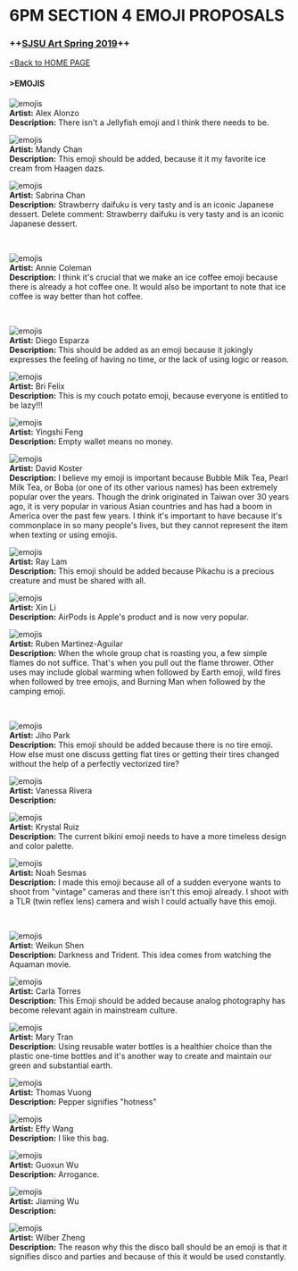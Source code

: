# **6PM SECTION 4 EMOJI PROPOSALS**

### **++[SJSU Art Spring 2019](https://carriehott.github.io/SJSU-Art74-Sp2019/)++**

[<Back to HOME PAGE](https://carriehott.github.io/SJSU-Art74-Sp2019/)

#### >EMOJIS

![emojis](Alonzo_A_VectorEmoji.png)<br>
**Artist:** Alex Alonzo<br>
**Description:** There isn't a Jellyfish emoji and I think there needs to be.
<br>

![emojis](chanmandy.png)<br>
**Artist:** Mandy Chan<br>
**Description:** This emoji should be added, because it it my favorite ice cream from Haagen dazs.
<br>

![emojis](Chan_S_VectorEmoji.png)<br>
**Artist:** Sabrina Chan<br>
**Description:** Strawberry daifuku is very tasty and is an iconic Japanese dessert.
Delete comment: Strawberry daifuku is very tasty and is an iconic Japanese dessert.

<br>

![emojis](Coleman_A_Vectoremoji.png)<br>
**Artist:** Annie Coleman<br>
**Description:** I think it's crucial that we make an ice coffee emoji because there is already a hot coffee one. It would also be important to note that ice coffee is way better than hot coffee.

<br>

![emojis](esparzadiego_Timed_out.png)<br>
**Artist:** Diego Esparza<br>
**Description:** This should be added as an emoji because it jokingly expresses the feeling of having no time, or the lack of using logic or reason.
<br>

![emojis](Felix_B_VectorEmoji.png)<br>
**Artist:** Bri Felix<br>
**Description:** This is my couch potato emoji, because everyone is entitled to be lazy!!!
<br>

![emojis](Feng_YS_vector.png)<br>
**Artist:** Yingshi Feng<br>
**Description:** Empty wallet means no money.
<br>

![emojis](Koster_D_VectorEmoji.png)<br>
**Artist:** David Koster<br>
**Description:** I believe my emoji is important because Bubble Milk Tea, Pearl Milk Tea, or Boba (or one of its other various names) has been extremely popular over the years. Though the drink originated in Taiwan over 30 years ago, it is very popular in various Asian countries and has had a boom in America over the past few years. I think it's important to have because it's commonplace in so many people's lives, but they cannot represent the item when texting or using emojis.
<br>

![emojis](Lam_R_VectorEmoji.png)<br>
**Artist:** Ray Lam<br>
**Description:** This emoji should be added because Pikachu is a precious creature and must be shared with all.
<br>

![emojis](Li_Xinyue_VectorEmoji.png)<br>
**Artist:** Xin Li<br>
**Description:** AirPods is Apple's product and is now very popular.
<br>

![emojis](Martinez-Aguilar_R_Emoji.png)<br>
**Artist:** Ruben Martinez-Aguilar<br>
**Description:** When the whole group chat is roasting you, a few simple flames do not suffice. That's when you pull out the flame thrower. Other uses may include global warming when followed by Earth emoji, wild fires when followed by tree emojis, and Burning Man when followed by the camping emoji.

<br>

![emojis](Park_J_VectorEmoj.png)<br>
**Artist:** Jiho Park<br>
**Description:** This emoji should be added because there is no tire emoji. How else must one discuss getting flat tires or getting their tires changed without the help of a perfectly vectorized tire?
<br>

![emojis](RiveraVanessa_DoryEmoji.jpg)<br>
**Artist:** Vanessa Rivera<br>
**Description:**
<br>

![emojis](Ruiz_K_VectorEmoji.png)<br>
**Artist:** Krystal Ruiz<br>
**Description:** The current bikini emoji needs to have a more timeless design and color palette.
<br>

![emojis](Sesmas_N_VectorEmoji.png)<br>
**Artist:** Noah Sesmas<br>
**Description:** I made this emoji because all of a sudden everyone wants to shoot from "vintage" cameras and there isn't this emoji already. I shoot with a TLR (twin reflex lens) camera and wish I could actually have this emoji.

<br>

![emojis](Shen-Firstinitial-VectorEmoji.png)<br>
**Artist:** Weikun Shen<br>
**Description:** Darkness and Trident. This idea comes from watching the Aquaman movie.
<br>

![emojis](Torres_C_VectorEmoji.png)<br>
**Artist:** Carla Torres<br>
**Description:** This Emoji should be added because analog photography has become relevant again in mainstream culture.
<br>

![emojis](Tran_N_Emoji.png)<br>
**Artist:** Mary Tran<br>
**Description:** Using reusable water bottles is a healthier choice than the plastic one-time bottles and it's another way to create and maintain our green and substantial earth.
<br>

![emojis](Vuong_T_emoji.jpg)<br>
**Artist:** Thomas Vuong<br>
**Description:** Pepper signifies "hotness"
<br>

![emojis](Junhan_wang_VectorEmoji.png)<br>
**Artist:** Effy Wang<br>
**Description:** I like this bag.
<br>

![emojis](Wu_GX_vector.png)<br>
**Artist:** Guoxun Wu<br>
**Description:** Arrogance.
<br>

![emojis](Yu_Jiaming_vectoremoji.png)<br>
**Artist:** Jiaming Wu<br>
**Description:**
<br>

![emojis](Zheng_W_EmojiVector-1.png)<br>
**Artist:** Wilber Zheng<br>
**Description:** The reason why this the disco ball should be an emoji is that it signifies disco and parties and because of this it would be used constantly.
<br>
